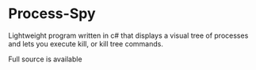 # Process-Spy
Lightweight program written in c# that displays a visual tree of processes and lets you execute kill, or kill tree commands.

Full source is available

